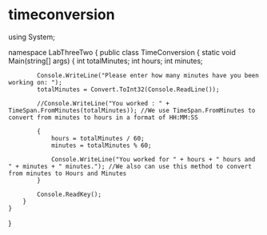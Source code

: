 # timeconversion
using System;

namespace LabThreeTwo
{
    public class TimeConversion
    {
        static void Main(string[] args)
        {
            int totalMinutes;
            int hours;
            int minutes;

            Console.WriteLine("Please enter how many minutes have you been working on: ");
            totalMinutes = Convert.ToInt32(Console.ReadLine());

            //Console.WriteLine("You worked : " + TimeSpan.FromMinutes(totalMinutes)); //We use TimeSpan.FromMinutes to convert from minutes to hours in a format of HH:MM:SS

            {
                hours = totalMinutes / 60;
                minutes = totalMinutes % 60;

                Console.WriteLine("You worked for " + hours + " hours and " + minutes + " minutes."); //We also can use this method to convert from minutes to Hours and Minutes
            }

            Console.ReadKey();
        }
    }
}
